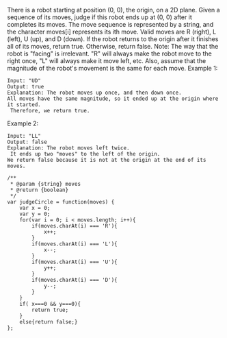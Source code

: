 There is a robot starting at position (0, 0), the origin, on a 2D plane. Given a sequence of its moves, judge if this robot ends up at (0, 0) after it completes its moves.
The move sequence is represented by a string, and the character moves[i] represents its ith move. Valid moves are R (right), L (left), U (up), and D (down). If the robot returns to the origin after it finishes all of its moves, return true. Otherwise, return false.
Note: The way that the robot is "facing" is irrelevant. "R" will always make the robot move to the right once, "L" will always make it move left, etc. Also, assume that the magnitude of the robot's movement is the same for each move.
Example 1:
```
Input: "UD"
Output: true
Explanation: The robot moves up once, and then down once.
All moves have the same magnitude, so it ended up at the origin where it started.
 Therefore, we return true.
```
Example 2:
```
Input: "LL"
Output: false
Explanation: The robot moves left twice.
 It ends up two "moves" to the left of the origin.
We return false because it is not at the origin at the end of its moves.
```
```
/**
 * @param {string} moves
 * @return {boolean}
 */
var judgeCircle = function(moves) {
    var x = 0;
    var y = 0;
    for(var i = 0; i < moves.length; i++){
        if(moves.charAt(i) === 'R'){
            x++;
        }
        if(moves.charAt(i) === 'L'){
            x--;
        }
        if(moves.charAt(i) === 'U'){
            y++;
        }
        if(moves.charAt(i) === 'D'){
            y--;
        }
    }
    if( x===0 && y===0){
        return true;
    }
    else{return false;}
};
```
